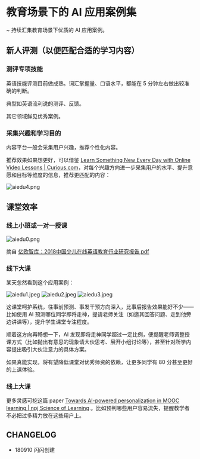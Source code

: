 # 教育场景下的 AI 应用案例集

~ 持续汇集教育场景下优质的 AI 应用案例。

## 新人评测（以便匹配合适的学习内容）

### 测评专项技能

英语技能评测目前做成熟。词汇掌握量、口语水平，都能在 5 分钟左右做出较准确的判断。

典型如英语流利说的测评、反馈。

其它领域鲜见优秀案例。

### 采集兴趣和学习目的

内容平台一般会采集用户兴趣，推荐个性化内容。

推荐效果如果想更好，可以借鉴 [Learn Something New Every Day with Online Video Lessons | Curious.com](https://curious.com/)，对每个兴趣方向进一步采集用户的水平、提升意愿和目标等维度的信息，推荐更匹配的内容：

![aiedu4.png](http://openmindclub.zoomquiet.top/ishanshan/aiedu4.png)

## 课堂效率

### 线上小班或一对一授课

![aiedu0.png](http://openmindclub.zoomquiet.top/ishanshan/aiedu0.png)

摘自 [亿欧智库：2018中国少儿在线英语教育行业研究报告.pdf](https://img1.iyiou.com/ThinkTank/2018/%E4%BA%BF%E6%AC%A7%E6%99%BA%E5%BA%93%EF%BC%9A2018%E4%B8%AD%E5%9B%BD%E5%B0%91%E5%84%BF%E5%9C%A8%E7%BA%BF%E8%8B%B1%E8%AF%AD%E6%95%99%E8%82%B2%E8%A1%8C%E4%B8%9A%E7%A0%94%E7%A9%B6%E6%8A%A5%E5%91%8A.pdf)

### 线下大课

某天忽然看到这个应用案例：


![aiedu1.jpeg](http://openmindclub.zoomquiet.top/ishanshan/aiedu1.jpeg?imageView2/2/w/350)
![aiedu2.jpeg](http://openmindclub.zoomquiet.top/ishanshan/aiedu2.jpeg)
![aiedu3.jpeg](http://openmindclub.zoomquiet.top/ishanshan/aiedu3.jpeg?imageView2/2/w/400)


这课堂呵护系统，往事前预测、事发干预方向深入，比事后报告效果能好不少——比如使用 AI 预测哪位同学即将走神，提请老师关注（如邀其回答问题、走到他旁边讲课等），提升学生课堂专注程度。

顺着这方向再畅想一下，AI 发现即将走神同学超过一定比例，便提醒老师调整授课方式（比如抛出有意思的现象请大伙思考、展开小组讨论等），甚至针对所学内容提出吸引大伙注意力的具体方案。

如果真能实现，将有望降低课堂对优秀师资的依赖，让更多同学有 80 分甚至更好的上课体验。

### 线上大课

更多灵感可挖这篇 paper  [Towards AI-powered personalization in MOOC learning | npj Science of Learning](https://www.nature.com/articles/s41539-017-0016-3#Sec1) 。比如预判哪些用户容易流失，提醒教学者不必把过多精力放在这些用户上。

## CHANGELOG 

- 180910 闪闪创建